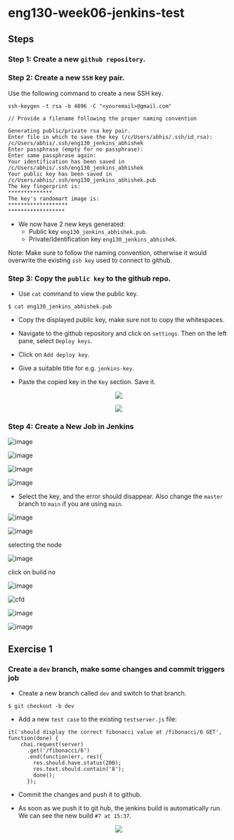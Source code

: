 # eng130-week06-jenkins-test

## Steps

### Step 1: Create a new `github repository`.

### Step 2: Create a new `SSH` key pair.

Use the following command to create a new SSH key.

```
ssh-keygen -t rsa -b 4096 -C "<youremail>@gmail.com"

// Provide a filename following the proper naming convention

Generating public/private rsa key pair.
Enter file in which to save the key (/c/Users/abhis/.ssh/id_rsa): /c/Users/abhis/.ssh/eng130_jenkins_abhishek
Enter passphrase (empty for no passphrase):
Enter same passphrase again:
Your identification has been saved in /c/Users/abhis/.ssh/eng130_jenkins_abhishek
Your public key has been saved in /c/Users/abhis/.ssh/eng130_jenkins_abhishek.pub
The key fingerprint is:
**************
The key's randomart image is:
*******************
******************
```

- We now have 2 new keys generated:
  - Public key `eng130_jenkins_abhishek.pub`. 
  - Private/Identification key `eng130_jenkins_abhishek`.

Note: Make sure to follow the naming convention, otherwise it would overwrite the existing `ssh key` used to connect to github.

### Step 3: Copy the `public key` to the github repo.

- Use `cat` command to view the public key.

```
$ cat eng130_jenkins_abhishek.pub
```

- Copy the displayed public key, make sure not to copy the whitespaces.

- Navigate to the github repository and click on `settings`. Then on the left pane, select `Deploy keys`.

- Click on `Add deploy key`.

- Give a suitable title for e.g. `jenkins-key`.

- Paste the copied key in the `Key` section. Save it.

<p align="center">
  <img src="https://user-images.githubusercontent.com/110366380/200579153-09540d8f-a683-4a46-a252-9b2c67e4d347.png">
</p>

<p align="center">
  <img src="https://user-images.githubusercontent.com/110366380/200578770-5a848850-5021-4462-a186-35b0c76447e7.png">
</p>


### Step 4: Create a New Job in Jenkins


![image](https://user-images.githubusercontent.com/110366380/200581650-78e7bffd-935a-4e50-ae37-044f716a7324.png)


![image](https://user-images.githubusercontent.com/110366380/200582632-2a324f2b-700a-4558-8aa5-092b7c5cac0b.png)

![image](https://user-images.githubusercontent.com/110366380/200582974-ec96b0bb-2b10-4924-a525-539db5f969d8.png)


![image](https://user-images.githubusercontent.com/110366380/200583651-0738dc90-76df-4cd1-816a-b1ed235a895d.png)

- Select the key, and the error should disappear. Also change the `master` branch to `main` if you are using `main`.

![image](https://user-images.githubusercontent.com/110366380/200585444-85e45203-f579-42da-81be-7aabb592de82.png)


![image](https://user-images.githubusercontent.com/110366380/200587562-22d435ca-ab5a-462a-8eb1-ea7e8cbeb743.png)

selecting the node

![image](https://user-images.githubusercontent.com/110366380/200588384-6a19d87f-29d3-4117-b543-77380ae524f8.png)

click on build no

![image](https://user-images.githubusercontent.com/110366380/200588550-dfc00ddc-67e3-4767-8207-7f42574e6efb.png)

![cfd](https://user-images.githubusercontent.com/110366380/200591403-bdd59517-ad88-4e9d-8ac0-5ad241e1a742.png)


![image](https://user-images.githubusercontent.com/110366380/200591111-12fc8552-becc-4b54-bf4e-dc59a9a186f0.png)

![image](https://user-images.githubusercontent.com/110366380/200592967-26c1f849-7cf7-42a1-91b0-4a7c440b7f52.png)


## Exercise 1

### Create a `dev` branch, make some changes and commit triggers job

- Create a new branch called `dev` and switch to that branch.

```
$ git checkout -b dev
```

- Add a new `test case` to the existing `testserver.js` file:

```
it('should display the correct fibonacci value at /fibonacci/6 GET', function(done) {
    chai.request(server)
      .get('/fibonacci/6')
      .end(function(err, res){
        res.should.have.status(200);
        res.text.should.contain('8');
        done();
      });
```

- Commit the changes and push it to github.

- As soon as we push it to git hub, the jenkins build is automatically run. We can see the new build `#7 at 15:37`.

<p align="center">
  <img src="https://user-images.githubusercontent.com/110366380/200608897-1b97b053-2128-41e9-8bc8-4ded7e64c4dd.png">
</p>


